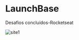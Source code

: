 # LaunchBase
Desafios concluídos-Rocketseat

![site1](https://user-images.githubusercontent.com/68708850/88511360-0c467700-cfbb-11ea-88bd-fcedb1963379.png)
